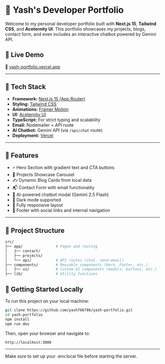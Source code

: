 # 🚀 Yash's Developer Portfolio

Welcome to my personal developer portfolio built with **Next.js 15**, **Tailwind CSS**, and **Aceternity UI**. This portfolio showcases my projects, blogs, contact form, and even includes an interactive chatbot powered by Gemini API.

## 📸 Live Demo

🔗 [yash-portfolio.vercel.app](https://yash-portfolio.vercel.app)

---

## 🔧 Tech Stack

- **Framework:** [Next.js 15 (App Router)](https://nextjs.org/)
- **Styling:** [Tailwind CSS](https://tailwindcss.com/)
- **Animations:** [Framer Motion](https://www.framer.com/motion/)
- **UI:** [Aceternity UI](https://ui.aceternity.com/)
- **TypeScript:** For strict typing and scalability
- **Email:** Nodemailer + API route
- **AI Chatbot:** Gemini API (via `/api/chat` route)
- **Deployment:** [Vercel](https://vercel.com/)

---

## 🧠 Features

- ⚡ Hero Section with gradient text and CTA buttons
- 💼 Projects Showcase Carousel
- ✍️ Dynamic Blog Cards from local data
- 📬 Contact Form with email functionality
- 🤖 AI-powered chatbot modal (Gemini 2.5 Flash)
- 🌙 Dark mode supported
- 📱 Fully responsive layout
- 🔗 Footer with social links and internal navigation

---

## 📂 Project Structure

```bash
src/
├── app/               # Pages and routing
│   ├── contact/
│   ├── projects/
│   └── api/           # API routes (chat, send-email)
├── components/        # Reusable components (Hero, Footer, etc.)
│   ├── ui/            # Custom UI components (modals, buttons, etc.)
├── lib/               # Utility functions
```

## 🚀 Getting Started Locally

To run this project on your local machine:

```bash
git clone https://github.com/yash766786/yash-portfolio.git
cd yash-portfolio
npm install
npm run dev
```

Then, open your browser and navigate to:
```
http://localhost:3000
```

---
 Make sure to set up your .env.local file before starting the server.

